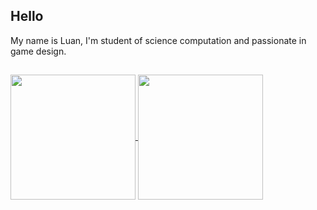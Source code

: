 ## Hello
My name is Luan, I'm student of science computation and passionate in game design.

## 

<a href="https://github.com/anuraghazra/github-readme-stats">
  <img height=200 align="center" src="https://github-readme-stats.vercel.app/api?username=Luan-Marc&theme=gruvbox&bg_color=00000000" />
</a>
<a href="https://github.com/anuraghazra/convoychat">
  <img height=200 align="center" src="https://github-readme-stats.vercel.app/api/top-langs?username=Luan-Marc&layout=compact&langs_count=8&card_width=320&theme=gruvbox&bg_color=00000000" />
</a>
